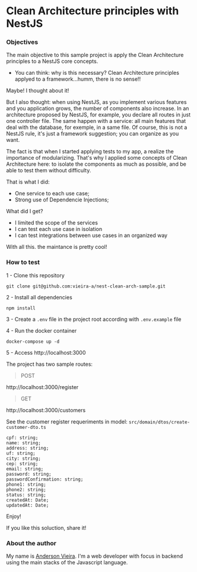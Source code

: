 # Clean Architecture principles with NestJS

### Objectives

The main objective to this sample project is apply the Clean Architecture principles to a NestJS core concepts. 

- You can think: why is this necessary? Clean Architecture principles applyed to a framework...humm, there is no sense!!

Maybe! I thought about it!

But I also thought: when using NestJS, as you implement various features and you application grows, the number of components also increase. In an architecture proposed by NestJS, for example, you declare all routes in just one controller file. The same happen with a service: all main features that deal with the database, for exemple, in a same file. Of course, this is not a NestJS rule, it's just a framework suggestion; you can organize as you want.

The fact is that when I started applying tests to my app, a realize the importance of modularizing. That's why I applied some concepts of Clean Architecture here: to isolate the components as much as possible, and be able to test them without difficulty.

That is what I did:

- One service to each use case;
- Strong use of Dependencie Injections;

What did I get?

- I limited the scope of the services
- I can test each use case in isolation
- I can test integrations between use cases in an organized way  

With all this. the maintance is pretty cool!

### How to test

1 - Clone this repository

`git clone git@github.com:vieira-a/nest-clean-arch-sample.git`

2 - Install all dependencies

`npm install`

3 - Create a `.env` file in the project root according with `.env.example` file

4 - Run the docker container

`docker-compose up -d`

5 - Access http://localhost:3000

The project has two sample routes:

> POST

http://localhost:3000/register

> GET

http://localhost:3000/customers

See the customer register requeriments in model: `src/domain/dtos/create-customer-dto.ts`

```
cpf: string;
name: string;
address: string;
uf: string;
city: string;
cep: string;
email: string;
password: string;
passwordConfirmation: string;
phone1: string;
phone2: string;
status: string;
createdAt: Date;
updatedAt: Date;

```

Enjoy!

If you like this soluction, share it!

### About the author

My name is [Anderson Vieira](https://www.linkedin.com/in/vieira-a).
I'm a web developer with focus in backend using the main stacks of the Javascript language.

